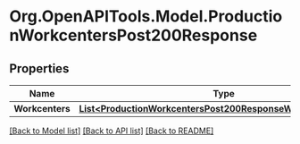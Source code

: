 # Org.OpenAPITools.Model.ProductionWorkcentersPost200Response

## Properties

Name | Type | Description | Notes
------------ | ------------- | ------------- | -------------
**Workcenters** | [**List&lt;ProductionWorkcentersPost200ResponseWorkcentersInner&gt;**](ProductionWorkcentersPost200ResponseWorkcentersInner.md) |  | [optional] 

[[Back to Model list]](../README.md#documentation-for-models) [[Back to API list]](../README.md#documentation-for-api-endpoints) [[Back to README]](../README.md)

